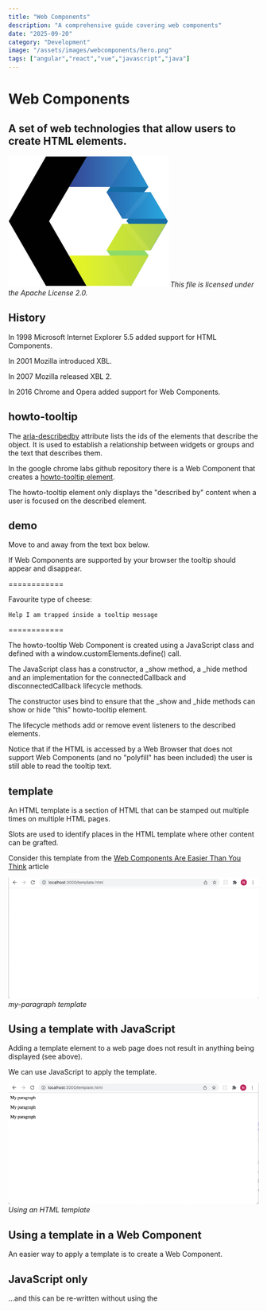 ```yaml
---
title: "Web Components"
description: "A comprehensive guide covering web components"
date: "2025-09-20"
category: "Development"
image: "/assets/images/webcomponents/hero.png"
tags: ["angular","react","vue","javascript","java"]
---
```


# Web Components

## A set of web technologies that allow users to create HTML elements.

![Phaser](/assets/images/webcomponents/web-components-logo.svg)
*This file is licensed under the Apache License 2.0.*


## History

In 1998 Microsoft Internet Explorer 5.5 added support for HTML Components. 

In 2001 Mozilla introduced XBL.

In 2007 Mozilla released XBL 2.

In 2016 Chrome and Opera added support for Web Components.


## howto-tooltip

The [aria-describedby](https://developer.mozilla.org/en-US/docs/Web/Accessibility/ARIA/Attributes/aria-describedby) attribute lists the ids of the elements that describe the object. It is used to establish a relationship between widgets or groups and the text that describes them.

In the google chrome labs github repository there is a Web Component that creates a [howto-tooltip element](https://googlechromelabs.github.io/howto-components/howto-tooltip/#demo).

The howto-tooltip element only displays the "described by" content when a user is focused on the described element.


## demo

Move to and away from the text box below. 

If Web Components are supported by your browser the tooltip should appear and disappear.
                    

============

                    
Favourite type of cheese: 
                    

                    

    Help I am trapped inside a tooltip message

                    

============

The howto-tooltip Web Component is created using a JavaScript class and defined with a window.customElements.define() call.

The JavaScript class has a constructor, a _show method, a _hide method and an implementation for the connectedCallback and disconnectedCallback lifecycle methods.

The constructor uses bind to ensure that the _show and _hide methods can show or hide "this" howto-tooltip element.

The lifecycle methods add or remove event listeners to the described elements.

Notice that if the HTML is accessed by a Web Browser that does not support Web Components (and no "polyfill" has been included) the user is still able to read the tooltip text.


## template

An HTML template is a section of HTML that can be stamped out multiple times on multiple HTML pages.

Slots are used to identify places in the HTML template where other content can be grafted.

Consider this template from the [Web Components Are Easier Than You Think](https://css-tricks.com/web-components-are-easier-than-you-think/) article

<body>
    <template id="my-paragraph">
        <p>My paragraph</p>
    </template>
</body>

![](/assets/images/webcomponents/screen-shot-2022-02-10-at-1.16.05-pm-890x428.png)
*my-paragraph template*


## Using a template with JavaScript

Adding a template element to a web page does not result in anything being displayed (see above).

We can use JavaScript to apply the template.

<script>
        let template = document.getElementById('my-paragraph');
        let templateContent = template.content;
        document.body.appendChild(templateContent.cloneNode(true))
document.body.appendChild(templateContent.cloneNode(true))
document.body.appendChild(templateContent.cloneNode(true))
    </script>

![](/assets/images/webcomponents/screen-shot-2022-02-10-at-1.21.13-pm-890x429.png)
*Using an HTML template*


## Using a template in a Web Component

An easier way to apply a template is to create a Web Component.

<script>

        customElements.define("my-element",
            class extends HTMLElement {
                constructor() {
                    super();
                    let template = document.getElementById("my-paragraph");
                    let templatecontent = template.content;
                    const shadowRoot = this.attachShadow({ mode: "open" }).appendChild(templatecontent.cloneNode(true));
                }
            });

    </script>


## JavaScript only

...and this can be re-written without using the <template> tag.


## Slots

Slots are a way to customize a template.

If a developer wants to add more than one slot to a single template they need to provide ids.

Consider these examples:

  Hello World!
<template>
  <p>Hello <slot>World</slot>!</p>
</template>

and

<template>
  <p><slot name="greeting">Hello</slot> <slot name="name">World</slot>!</p>
</template>


## Web Components with slots

The example below shows how a Web Component can be created with support for slots.

![](/assets/images/webcomponents/screen-shot-2022-02-10-at-4.49.43-pm-828x372.png)
*Web Component with slots*


## Properties

Values can also be passed to Web Components using HTML element properties


## Events

Web Component events can be bubbled up to parent elements.

Web Components can dispatch custom events.

![](/assets/images/webcomponents/screen-shot-2022-02-10-at-6.23.41-pm-1260x648.png)
*The click event is bubbled up. The custom tick events are dispatched.*


## Are Web Components the future?

In her [article](https://blog.logrocket.com/what-happened-to-web-components/) Anna Monus explains:

*These days, web components are a divisive topic. They were once expected to revolutionize frontend development, but they’re still struggling to achieve industrywide adoption. Some developers say web components have already died, while others think they’re the future of web development.*

...

*UI libraries, such as React, Vue, and Angular, serve the same purpose as web components: they make component-based frontend development possible. Even though they’re not native to web browsers (you have to add the libraries separately while web components use web APIs built into the browser, such as DOM and CustomElementRegistry), they have a huge ecosystem, good documentation, and many developer-friendly features.*

[https://blog.logrocket.com/what-happened-to-web-components/](https://blog.logrocket.com/what-happened-to-web-components/)


## React integration

In his [article](https://css-tricks.com/3-approaches-to-integrate-react-with-custom-elements/) Caleb Williams explains:

*As of the time of this writing, React recently released version 17. The React team had initially planned to release improvements for compatibility with custom elements; unfortunately, those plans seem to have been pushed back to version 18.

Until then it will take a little extra work to use all the features custom elements offer with React. Hopefully, the React team will continue to improve support to bridge the gap between React and the web platform.*

[https://css-tricks.com/3-approaches-to-integrate-react-with-custom-elements/](https://css-tricks.com/3-approaches-to-integrate-react-with-custom-elements/)


## html embedded above

```text
<label for="cheese">Favourite type of cheese: </label>
<input id="cheese" aria-describedby="tp2"/>
<howto-tooltip id="tp2">Help I am trapped inside a tooltip message</howto-tooltip>
```

## howtoTooltip.js

```text
class HowtoTooltip extends HTMLElement {

    constructor() {
        super();

        this._show = this._show.bind(this);
        this._hide = this._hide.bind(this);
    }

    connectedCallback() {
        this._hide();

        this._target = document.querySelector('[aria-describedby=' + this.id + ']');
        if (!this._target)
            return;

        this._target.addEventListener('focus', this._show);
        this._target.addEventListener('blur', this._hide);
        this._target.addEventListener('mouseenter', this._show);
        this._target.addEventListener('mouseleave', this._hide);
    }

    disconnectedCallback() {
        if (!this._target)
            return;

        this._target.removeEventListener('focus', this._show);
        this._target.removeEventListener('blur', this._hide);
        this._target.removeEventListener('mouseenter', this._show);
        this._target.removeEventListener('mouseleave', this._hide);
        this._target = null;
    }

    _show() {
        this.hidden = false;
    }

    _hide() {
        this.hidden = true;
    }
}


window.customElements.define('howto-tooltip', HowtoTooltip)

customElements.whenDefined('howto-tooltip').then(() => {
    console.log('howto-tooltip ready!');
});
```

## template.html

```text
<body>

    <template id="my-paragraph">
        <p>My paragraph</p>
    </template>


    <script>

        customElements.define("my-element",
            class extends HTMLElement {
                constructor() {
                    super();
                    let template = document.getElementById("my-paragraph");
                    let templatecontent = template.content;
                    const shadowRoot = this.attachShadow({ mode: "open" }).appendChild(templatecontent.cloneNode(true));
                }
            });

    </script>

    <my-element></my-element>
    <my-element></my-element>
    <my-element></my-element>

</body>
```

## template.html

```text
<body>

    <script>

        const template = document.createElement('template');
        template.innerHTML = `
            <p>My paragraph</p>
        `

        customElements.define("my-element",
            class extends HTMLElement {
                constructor() {
                    super();
                    let templatecontent = template.content;
                    const shadowRoot = this.attachShadow({ mode: "open" }).appendChild(templatecontent.cloneNode(true));
                }
            });

    </script>

    <my-element></my-element>
    <my-element></my-element>
    <my-element></my-element>

</body>
```

## template.html

```text
<body>

    <script>

        const template = document.createElement('template');
        template.innerHTML = `
            <p><slot name="greeting">Hello</slot> <slot name="name">World</slot>!</p>
        `

        customElements.define("my-element",
            class extends HTMLElement {
                constructor() {
                    super();
                    let templatecontent = template.content;
                    const shadowRoot = this.attachShadow({ mode: "open" }).appendChild(templatecontent.cloneNode(true));
                }
            });

    </script>

    <my-element></my-element>
    <my-element><span slot="name">Neil</span></my-element>
    <my-element><span slot="name">Neil</span><span slot="greeting">Welcome</span></my-element>

</body>
```

## template.html

```text
<body>

    <script>

        const template = document.createElement('template');
        template.innerHTML = `
            <p><slot>Hello</slot> <span id="name">World</span>!</p>
        `

        customElements.define("my-element",
            class extends HTMLElement {
                constructor() {
                    super();
                    let templatecontent = template.content;
                    const shadowRoot = this.attachShadow({ mode: "open" }).appendChild(templatecontent.cloneNode(true));
                }
                static get observedAttributes() {
                    return ['name'];
                }

                attributeChangedCallback(name, oldValue, newValue) {
                    if (name == 'name') {
                        const span = this.shadowRoot.querySelector('#name')
                        if (newValue) {
                            span.innerText = newValue
                            return
                        } 
                        span.innerText = "World"
                    }
                }
            });


    </script>

    <my-element></my-element>
    <my-element name="Neil"></my-element>
    <my-element name="Neil"><span slot>Welcome</span></my-element>
```

## template.html

```text
<body>

    <script>

        const template = document.createElement('template');
        template.innerHTML = `
            <p><slot>Hello</slot> <span id="name">World</span>!</p>
        `

        customElements.define("my-element",
            class extends HTMLElement {
                constructor() {
                    super();
                    let templatecontent = template.content;
                    const shadowRoot = this.attachShadow({ mode: "open" }).appendChild(templatecontent.cloneNode(true));
                }

                static get observedAttributes() {
                    return ['name'];
                }

                attributeChangedCallback(name, oldValue, newValue) {
                    if (name == 'name') {
                        const span = this.shadowRoot.querySelector('#name')
                        if (newValue) {
                            span.innerText = newValue
                            return
                        }
                        span.innerText = "World"
                    }
                }

                connectedCallback() {
                    this._interval = setInterval( () => {
                        console.log('.')
                        this._tick()
                    }, 50000);
                }

                disconnectedCallback() {
                    clearInterval(this._interval);
                }

                _tick() {
                    const tickEvent = new CustomEvent("tick", {
                        bubbles: true,
                        cancelable: false,
                        composed: true
                    })
                    this.dispatchEvent(tickEvent);
                }

            })

    </script>

    <my-element id='first'></my-element>
    <my-element id='second' name="Neil"></my-element>
    <my-element name="Neil"><span slot>Welcome</span></my-element>

    <script>

        document.querySelector('#first').addEventListener("tick", (e) => {
            console.log('tick');
            console.log(e);
        });

        document.querySelector('#first').addEventListener("click", (e) => {
            console.log('click');
            console.log(e);
        });

        document.querySelector('#second').addEventListener("tick", function (e) {
            console.log('tock');
            console.log(e);
        });

    </script>

</body>
```

